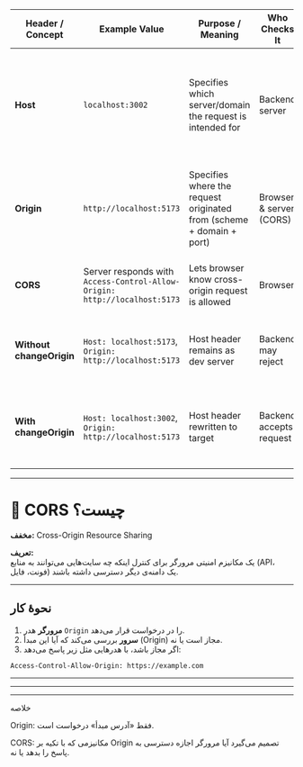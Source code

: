 | Header / Concept         | Example Value                                                             | Purpose / Meaning                                                    | Who Checks It           | Effect / Notes                                                                                                                              |
| ------------------------ | ------------------------------------------------------------------------- | -------------------------------------------------------------------- | ----------------------- | ------------------------------------------------------------------------------------------------------------------------------------------- |
| **Host**                 | `localhost:3002`                                                          | Specifies which server/domain the request is intended for            | Backend server          | If wrong (e.g., `localhost:5173`), backend may reject request or route incorrectly. `changeOrigin: true` rewrites this to match the target. |
| **Origin**               | `http://localhost:5173`                                                   | Specifies where the request originated from (scheme + domain + port) | Browser & server (CORS) | Used for cross-origin requests. Browser blocks requests if server doesn’t allow this origin. Not modified by `changeOrigin`.                |
| **CORS**                 | Server responds with `Access-Control-Allow-Origin: http://localhost:5173` | Lets browser know cross-origin request is allowed                    | Browser                 | If missing or mismatched, browser blocks JS from reading the response.                                                                      |
| **Without changeOrigin** | `Host: localhost:5173`, `Origin: http://localhost:5173`                   | Host header remains as dev server                                    | Backend may reject      | Backend sees unexpected host; may fail if it enforces virtual host rules                                                                    |
| **With changeOrigin**    | `Host: localhost:3002`, `Origin: http://localhost:5173`                   | Host header rewritten to target                                      | Backend accepts request | Backend sees expected host, request succeeds. Origin still tells browser where it came from                                                 |

---

# 🔹 CORS چیست؟

**مخفف:** Cross-Origin Resource Sharing

**تعریف:**  
یک مکانیزم امنیتی مرورگر برای کنترل اینکه چه سایت‌هایی می‌توانند به منابع (API، فونت، فایل) یک دامنه‌ی دیگر دسترسی داشته باشند.

---

## نحوهٔ کار

1. **مرورگر** هدر `Origin` را در درخواست قرار می‌دهد.
2. **سرور** بررسی می‌کند که آیا این مبدأ (Origin) مجاز است یا نه.
3. اگر مجاز باشد، با هدرهایی مثل زیر پاسخ می‌دهد:

```http
Access-Control-Allow-Origin: https://example.com
```

---

---

---

خلاصه

Origin: فقط «آدرس مبدأ» درخواست است.

CORS: مکانیزمی که با تکیه بر Origin تصمیم می‌گیرد آیا مرورگر اجازه دسترسی به پاسخ را بدهد یا نه.
